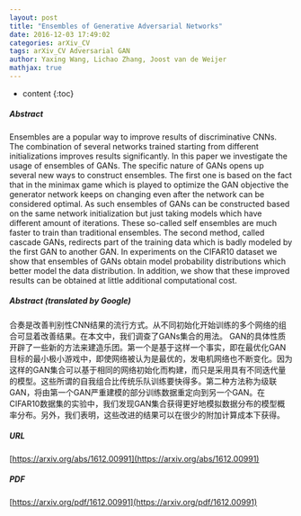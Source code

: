 ```yaml
---
layout: post
title: "Ensembles of Generative Adversarial Networks"
date: 2016-12-03 17:49:02
categories: arXiv_CV
tags: arXiv_CV Adversarial GAN
author: Yaxing Wang, Lichao Zhang, Joost van de Weijer
mathjax: true
---
```


* content
{:toc}

##### Abstract
Ensembles are a popular way to improve results of discriminative CNNs. The combination of several networks trained starting from different initializations improves results significantly. In this paper we investigate the usage of ensembles of GANs. The specific nature of GANs opens up several new ways to construct ensembles. The first one is based on the fact that in the minimax game which is played to optimize the GAN objective the generator network keeps on changing even after the network can be considered optimal. As such ensembles of GANs can be constructed based on the same network initialization but just taking models which have different amount of iterations. These so-called self ensembles are much faster to train than traditional ensembles. The second method, called cascade GANs, redirects part of the training data which is badly modeled by the first GAN to another GAN. In experiments on the CIFAR10 dataset we show that ensembles of GANs obtain model probability distributions which better model the data distribution. In addition, we show that these improved results can be obtained at little additional computational cost.

##### Abstract (translated by Google)
合奏是改善判别性CNN结果的流行方式。从不同初始化开始训练的多个网络的组合可显着改善结果。在本文中，我们调查了GANs集合的用法。 GAN的具体性质开辟了一些新的方法来建造乐团。第一个是基于这样一个事实，即在最优化GAN目标的最小极小游戏中，即使网络被认为是最优的，发电机网络也不断变化。因为这样的GAN集合可以基于相同的网络初始化而构建，而只是采用具有不同迭代量的模型。这些所谓的自我组合比传统乐队训练要快得多。第二种方法称为级联GAN，将由第一个GAN严重建模的部分训练数据重定向到另一个GAN。在CIFAR10数据集的实验中，我们发现GAN集合获得更好地模拟数据分布的模型概率分布。另外，我们表明，这些改进的结果可以在很少的附加计算成本下获得。

##### URL
[https://arxiv.org/abs/1612.00991](https://arxiv.org/abs/1612.00991)

##### PDF
[https://arxiv.org/pdf/1612.00991](https://arxiv.org/pdf/1612.00991)

